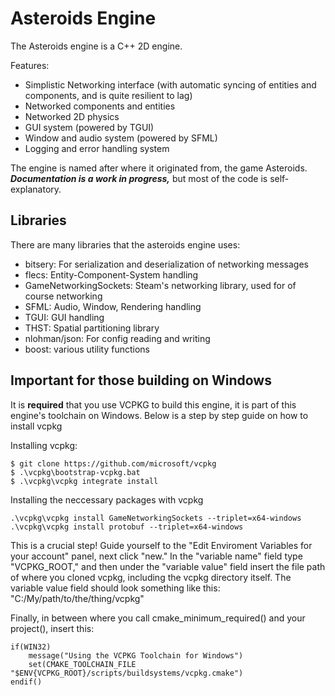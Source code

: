 # Asteroids Engine

The Asteroids engine is a C++ 2D engine.

Features:
  * Simplistic Networking interface (with automatic syncing of entities and components, and is quite resilient to lag)
  * Networked components and entities
  * Networked 2D physics
  * GUI system (powered by TGUI)
  * Window and audio system (powered by SFML)
  * Logging and error handling system

The engine is named after where it originated from, the game Asteroids. 
_**Documentation is a work in progress,**_ but most of the code is self-explanatory.
  
## Libraries

There are many libraries that the asteroids engine uses:
  * bitsery: For serialization and deserialization of networking messages
  * flecs: Entity-Component-System handling
  * GameNetworkingSockets: Steam's networking library, used for of course networking
  * SFML: Audio, Window, Rendering handling
  * TGUI: GUI handling
  * THST: Spatial partitioning library
  * nlohman/json: For config reading and writing
  * boost: various utility functions

## Important for those building on Windows

It is **required** that you use VCPKG to build this engine, it is part of this engine's toolchain on Windows.
Below is a step by step guide on how to install vcpkg

Installing vcpkg:
```
$ git clone https://github.com/microsoft/vcpkg
$ .\vcpkg\bootstrap-vcpkg.bat
$ .\vcpkg\vcpkg integrate install
```

Installing the neccessary packages with vcpkg
```
.\vcpkg\vcpkg install GameNetworkingSockets --triplet=x64-windows
.\vcpkg\vcpkg install protobuf --triplet=x64-windows
```

This is a crucial step! Guide yourself to the "Edit Enviroment Variables for your account"
panel, next click "new." In the "variable name" field type "VCPKG_ROOT," and then under
the "variable value" field insert the file path of where you cloned vcpkg, including the
vcpkg directory itself. The variable value field should look something like this:
"C:/My/path/to/the/thing/vcpkg"

Finally, in between where you call cmake_minimum_required() and your project(), insert this:
```
if(WIN32)
    message("Using the VCPKG Toolchain for Windows")
    set(CMAKE_TOOLCHAIN_FILE "$ENV{VCPKG_ROOT}/scripts/buildsystems/vcpkg.cmake")
endif()
```